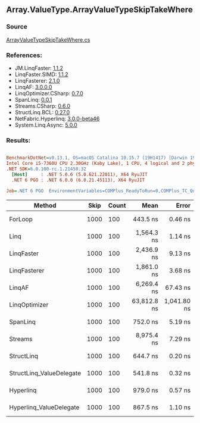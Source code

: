 ﻿## Array.ValueType.ArrayValueTypeSkipTakeWhere

### Source
[ArrayValueTypeSkipTakeWhere.cs](../LinqBenchmarks/Array/ValueType/ArrayValueTypeSkipTakeWhere.cs)

### References:
- JM.LinqFaster: [1.1.2](https://www.nuget.org/packages/JM.LinqFaster/1.1.2)
- LinqFaster.SIMD: [1.1.2](https://www.nuget.org/packages/LinqFaster.SIMD/1.0.3)
- LinqFasterer: [2.1.0](https://www.nuget.org/packages/LinqFasterer/2.1.0)
- LinqAF: [3.0.0.0](https://www.nuget.org/packages/LinqAF/3.0.0.0)
- LinqOptimizer.CSharp: [0.7.0](https://www.nuget.org/packages/LinqOptimizer.CSharp/0.7.0)
- SpanLinq: [0.0.1](https://www.nuget.org/packages/SpanLinq/0.0.1)
- Streams.CSharp: [0.6.0](https://www.nuget.org/packages/Streams.CSharp/0.6.0)
- StructLinq.BCL: [0.27.0](https://www.nuget.org/packages/StructLinq/0.27.0)
- NetFabric.Hyperlinq: [3.0.0-beta46](https://www.nuget.org/packages/NetFabric.Hyperlinq/3.0.0-beta46)
- System.Linq.Async: [5.0.0](https://www.nuget.org/packages/System.Linq.Async/5.0.0)

### Results:
``` ini

BenchmarkDotNet=v0.13.1, OS=macOS Catalina 10.15.7 (19H1417) [Darwin 19.6.0]
Intel Core i5-7360U CPU 2.30GHz (Kaby Lake), 1 CPU, 4 logical and 2 physical cores
.NET SDK=6.0.100-rc.1.21458.32
  [Host]     : .NET 5.0.6 (5.0.621.22011), X64 RyuJIT
  .NET 6 PGO : .NET 6.0.0 (6.0.21.45113), X64 RyuJIT

Job=.NET 6 PGO  EnvironmentVariables=COMPlus_ReadyToRun=0,COMPlus_TC_QuickJitForLoops=1,COMPlus_TieredPGO=1  Runtime=.NET 6.0  

```
|                   Method | Skip | Count |        Mean |       Error |    StdDev |          Ratio | RatioSD |   Gen 0 | Allocated |
|------------------------- |----- |------ |------------:|------------:|----------:|---------------:|--------:|--------:|----------:|
|                  ForLoop | 1000 |   100 |    443.5 ns |     0.46 ns |   0.43 ns |       baseline |         |       - |         - |
|                     Linq | 1000 |   100 |  1,564.3 ns |     1.14 ns |   1.07 ns |   3.53x slower |   0.00x |  0.1526 |     320 B |
|               LinqFaster | 1000 |   100 |  2,436.9 ns |     9.13 ns |   7.63 ns |   5.49x slower |   0.02x | 10.7803 |  22,560 B |
|             LinqFasterer | 1000 |   100 |  1,861.0 ns |     3.68 ns |   3.44 ns |   4.20x slower |   0.01x |  4.6501 |   9,744 B |
|                   LinqAF | 1000 |   100 |  6,269.4 ns |    67.43 ns |  59.78 ns |  14.13x slower |   0.13x |       - |         - |
|            LinqOptimizer | 1000 |   100 | 63,812.8 ns | 1,041.80 ns | 974.50 ns | 143.87x slower |   2.23x | 73.9746 | 157,823 B |
|                 SpanLinq | 1000 |   100 |    752.0 ns |     5.19 ns |   4.60 ns |   1.70x slower |   0.01x |       - |         - |
|                  Streams | 1000 |   100 |  8,975.4 ns |     7.29 ns |   6.46 ns |  20.23x slower |   0.03x |  0.5493 |   1,152 B |
|               StructLinq | 1000 |   100 |    644.7 ns |     0.20 ns |   0.18 ns |   1.45x slower |   0.00x |  0.0458 |      96 B |
| StructLinq_ValueDelegate | 1000 |   100 |    541.8 ns |     0.32 ns |   0.28 ns |   1.22x slower |   0.00x |       - |         - |
|                Hyperlinq | 1000 |   100 |    979.0 ns |     0.57 ns |   0.53 ns |   2.21x slower |   0.00x |       - |         - |
|  Hyperlinq_ValueDelegate | 1000 |   100 |    867.5 ns |     1.10 ns |   0.97 ns |   1.96x slower |   0.00x |       - |         - |
